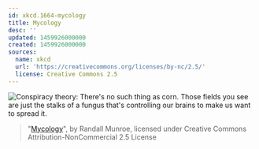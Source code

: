 ```yaml
---
id: xkcd.1664-mycology
title: Mycology
desc: ''
updated: 1459926000000
created: 1459926000000
sources:
  name: xkcd
  url: 'https://creativecommons.org/licenses/by-nc/2.5/'
  license: Creative Commons 2.5
---
```

![Conspiracy theory: There's no such thing as corn. Those fields you see are just the stalks of a fungus that's controlling our brains to make us want to spread it.](https://imgs.xkcd.com/comics/mycology.png)
> "[Mycology](https://xkcd.com/1664/)", by Randall Munroe, licensed under Creative Commons Attribution-NonCommercial 2.5 License
